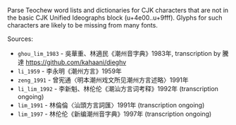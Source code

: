 Parse Teochew word lists and dictionaries for CJK characters that are not in
the basic CJK Unified Ideographs block (u+4e00..u+9fff). Glyphs for such
characters are likely to be missing from many fonts.

Sources: 
 - `ghou_lim_1983` - 吳華重、林適民《潮州音字典》1983年, transcription by 騰達
   https://github.com/kahaani/dieghv
 - `li_1959` - 李永明《潮州方言》1959年
 - `zeng_1991` - 曾宪通〈明本潮州戏文所见潮州方言述略〉1991年
 - `li_lim_1992` - 李新魁、林伦伦《潮汕方言词考释》1992年 (transcription
   ongoing)
 - `lim_1991` - 林倫倫〈汕頭方言詞匯〉1991年 (transcription ongoing)
 - `lim_1997` - 林伦伦《新编潮州音字典》1997年 (transcription ongoing)

